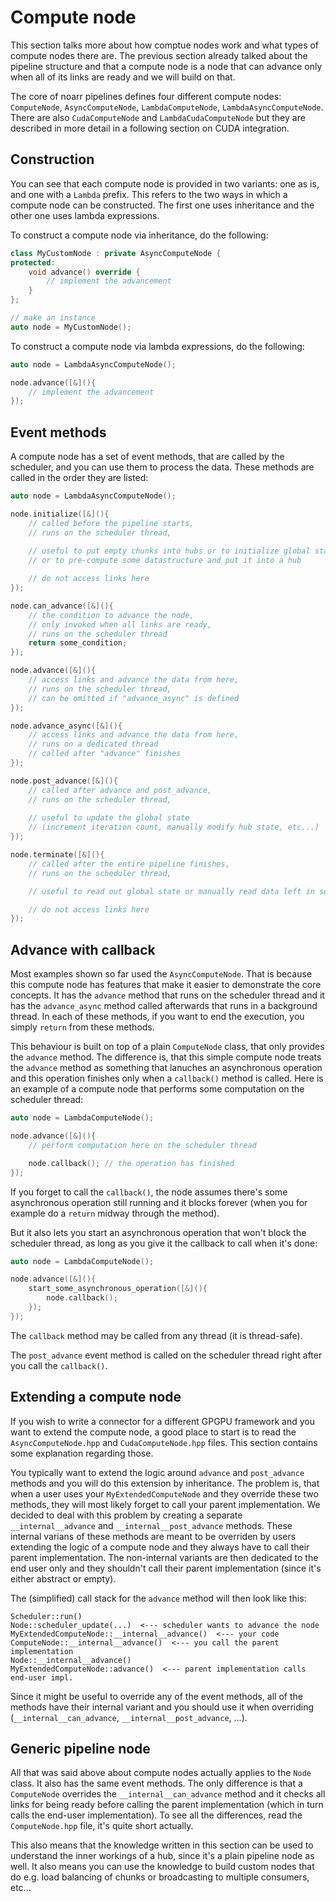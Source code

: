 # Compute node

This section talks more about how comptue nodes work and what types of compute nodes there are. The previous section already talked about the pipeline structure and that a compute node is a node that can advance only when all of its links are ready and we will build on that.

The core of noarr pipelines defines four different compute nodes: `ComputeNode`, `AsyncComputeNode`, `LambdaComputeNode`, `LambdaAsyncComputeNode`. There are also `CudaComputeNode` and `LambdaCudaComputeNode` but they are described in more detail in a following section on CUDA integration.


## Construction

You can see that each compute node is provided in two variants: one as is, and one with a `Lambda` prefix. This refers to the two ways in which a compute node can be constructed. The first one uses inheritance and the other one uses lambda expressions.

To construct a compute node via inheritance, do the following:

```cpp
class MyCustomNode : private AsyncComputeNode {
protected:
    void advance() override {
        // implement the advancement
    }
};

// make an instance
auto node = MyCustomNode();
```

To construct a compute node via lambda expressions, do the following:

```cpp
auto node = LambdaAsyncComputeNode();

node.advance([&](){
    // implement the advancement
});
```


## Event methods

A compute node has a set of event methods, that are called by the scheduler, and you can use them to process the data. These methods are called in the order they are listed:

```cpp
auto node = LambdaAsyncComputeNode();

node.initialize([&](){
    // called before the pipeline starts,
    // runs on the scheduler thread,
    
    // useful to put empty chunks into hubs or to initialize global state
    // or to pre-compute some datastructure and put it into a hub

    // do not access links here
});

node.can_advance([&](){
    // the condition to advance the node,
    // only invoked when all links are ready,
    // runs on the scheduler thread
    return some_condition;
});

node.advance([&](){
    // access links and advance the data from here,
    // runs on the scheduler thread,
    // can be omitted if "advance_async" is defined
});

node.advance_async([&](){
    // access links and advance the data from here,
    // runs on a dedicated thread
    // called after "advance" finishes
});

node.post_advance([&](){
    // called after advance and post_advance,
    // runs on the scheduler thread,
    
    // useful to update the global state
    // (increment iteration count, manually modify hub state, etc...)
});

node.terminate([&](){
    // called after the entire pipeline finishes,
    // runs on the scheduler thread,

    // useful to read out global state or manually read data left in some hubs

    // do not access links here
});
```


## Advance with callback

Most examples shown so far used the `AsyncComputeNode`. That is because this compute node has features that make it easier to demonstrate the core concepts. It has the `advance` method that runs on the scheduler thread and it has the `advance_async` method called afterwards that runs in a background thread. In each of these methods, if you want to end the execution, you simply `return` from these methods.

This behaviour is built on top of a plain `ComputeNode` class, that only provides the `advance` method. The difference is, that this simple compute node treats the `advance` method as something that lanuches an asynchronous operation and this operation finishes only when a `callback()` method is called. Here is an example of a compute node that performs some computation on the scheduler thread:

```cpp
auto node = LambdaComputeNode();

node.advance([&](){
    // perform computation here on the scheduler thread

    node.callback(); // the operation has finished
});
```

If you forget to call the `callback()`, the node assumes there's some asynchronous operation still running and it blocks forever (when you for example do a `return` midway through the method).

But it also lets you start an asynchronous operation that won't block the scheduler thread, as long as you give it the callback to call when it's done:

```cpp
auto node = LambdaComputeNode();

node.advance([&](){
    start_some_asynchronous_operation([&](){
        node.callback();
    });
});
```

The `callback` method may be called from any thread (it is thread-safe).

The `post_advance` event method is called on the scheduler thread right after you call the `callback()`.


## Extending a compute node

If you wish to write a connector for a different GPGPU framework and you want to extend the compute node, a good place to start is to read the `AsyncComputeNode.hpp` and `CudaComputeNode.hpp` files. This section contains some explanation regarding those.

You typically want to extend the logic around `advance` and `post_advance` methods and you will do this extension by inheritance. The problem is, that when a user uses your `MyExtendedComputeNode` and they override these two methods, they will most likely forget to call your parent implementation. We decided to deal with this problem by creating a separate `__internal__advance` and `__internal__post_advance` methods. These internal varians of these methods are meant to be overriden by users extending the logic of a compute node and they always have to call their parent implementation. The non-internal variants are then dedicated to the end user only and they shouldn't call their parent implementation (since it's either abstract or empty).

The (simplified) call stack for the `advance` method will then look like this:

```
Scheduler::run()
Node::scheduler_update(...)  <--- scheduler wants to advance the node
MyExtendedComputeNode::__internal__advance()  <--- your code
ComputeNode::__internal__advance()  <--- you call the parent implementation
Node::__internal__advance()
MyExtendedComputeNode::advance()  <--- parent implementation calls end-user impl.
```

Since it might be useful to override any of the event methods, all of the methods have their internal variant and you should use it when overriding (`__internal__can_advance`, `__internal__post_advance`, ...).


## Generic pipeline node

All that was said above about compute nodes actually applies to the `Node` class. It also has the same event methods. The only difference is that a `ComputeNode` overrides the `__internal__can_advance` method and it checks all links for being ready before calling the parent implementation (which in turn calls the end-user implementation). To see all the differences, read the `ComputeNode.hpp` file, it's quite short actually.

This also means that the knowledge written in this section can be used to understand the inner workings of a hub, since it's a plain pipeline node as well. It also means you can use the knowledge to build custom nodes that do e.g. load balancing of chunks or broadcasting to multiple consumers, etc...
